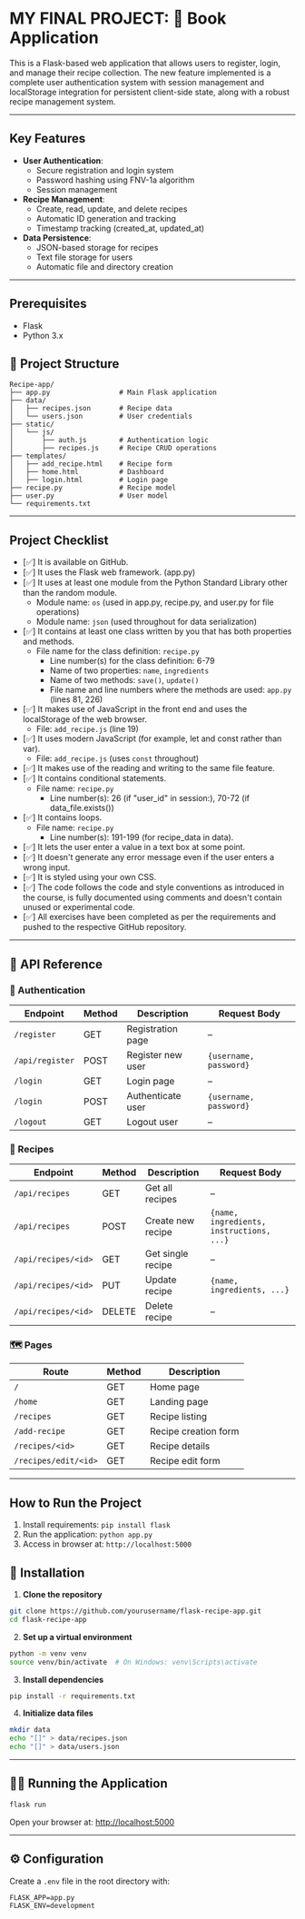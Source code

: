 # MY FINAL PROJECT: 🥘 Book Application

This is a Flask-based web application that allows users to register, login, and manage their recipe collection. The new feature implemented is a complete user authentication system with session management and localStorage integration for persistent client-side state, along with a robust recipe management system.

---
## Key Features

- **User Authentication**:
  - Secure registration and login system
  - Password hashing using FNV-1a algorithm
  - Session management
- **Recipe Management**:
  - Create, read, update, and delete recipes
  - Automatic ID generation and tracking
  - Timestamp tracking (created_at, updated_at)
- **Data Persistence**:
  - JSON-based storage for recipes
  - Text file storage for users
  - Automatic file and directory creation

---
## Prerequisites

- Flask
- Python 3.x

## 📁 Project Structure

```
Recipe-app/
├── app.py                 # Main Flask application
├── data/
│   ├── recipes.json       # Recipe data
│   └── users.json         # User credentials
├── static/
│   └── js/
│       ├── auth.js        # Authentication logic
│       ├── recipes.js     # Recipe CRUD operations
├── templates/
│   ├── add_recipe.html    # Recipe form
│   ├── home.html          # Dashboard
│   ├── login.html         # Login page
├── recipe.py              # Recipe model
├── user.py                # User model
└── requirements.txt
```

---

## Project Checklist

- [✅] It is available on GitHub.
- [✅] It uses the Flask web framework. (app.py)
- [✅] It uses at least one module from the Python Standard Library other than the random module.
  - Module name: `os` (used in app.py, recipe.py, and user.py for file operations)
  - Module name: `json` (used throughout for data serialization)
- [✅] It contains at least one class written by you that has both properties and methods.
  - File name for the class definition: `recipe.py`
    - Line number(s) for the class definition: 6-79
    - Name of two properties: `name`, `ingredients`
    - Name of two methods: `save()`, `update()`
    - File name and line numbers where the methods are used: `app.py` (lines 81, 226)
- [✅] It makes use of JavaScript in the front end and uses the localStorage of the web browser.
  - File: `add_recipe.js` (line 19)
- [✅] It uses modern JavaScript (for example, let and const rather than var).
  - File: `add_recipe.js` (uses `const` throughout)
- [✅] It makes use of the reading and writing to the same file feature.
- [✅] It contains conditional statements.
  - File name: `recipe.py`
    - Line number(s): 26 (if "user_id" in session:), 70-72 (if data_file.exists())
- [✅] It contains loops.
  - File name: `recipe.py`
    - Line number(s): 191-199 (for recipe_data in data).
- [✅] It lets the user enter a value in a text box at some point.
- [✅] It doesn't generate any error message even if the user enters a wrong input.
- [✅] It is styled using your own CSS.
- [✅] The code follows the code and style conventions as introduced in the course, is fully documented using comments and doesn't contain unused or experimental code.
- [✅] All exercises have been completed as per the requirements and pushed to the respective GitHub repository.

---

## 📡 API Reference

### 🔐 Authentication

| Endpoint       | Method | Description              | Request Body              |
|----------------|--------|--------------------------|---------------------------|
| `/register`    | GET    | Registration page         | –                         |
| `/api/register`| POST   | Register new user         | `{username, password}`    |
| `/login`       | GET    | Login page                | –                         |
| `/login`       | POST   | Authenticate user         | `{username, password}`    |
| `/logout`      | GET    | Logout user               | –                         |

### 📖 Recipes

| Endpoint               | Method | Description                 | Request Body                              |
|------------------------|--------|-----------------------------|-------------------------------------------|
| `/api/recipes`         | GET    | Get all recipes             | –                                         |
| `/api/recipes`         | POST   | Create new recipe           | `{name, ingredients, instructions, ...}`  |
| `/api/recipes/<id>`    | GET    | Get single recipe           | –                                         |
| `/api/recipes/<id>`    | PUT    | Update recipe               | `{name, ingredients, ...}`                |
| `/api/recipes/<id>`    | DELETE | Delete recipe               | –                                         |

### 🗺️ Pages

| Route               | Method | Description               |
|---------------------|--------|---------------------------|
| `/`                 | GET    | Home page                 |
| `/home`             | GET    | Landing page              |
| `/recipes`          | GET    | Recipe listing            |
| `/add-recipe`       | GET    | Recipe creation form      |
| `/recipes/<id>`     | GET    | Recipe details            |
| `/recipes/edit/<id>`| GET    | Recipe edit form          |

---

## How to Run the Project

1. Install requirements: `pip install flask`
2. Run the application: `python app.py`
3. Access in browser at: `http://localhost:5000`


## 🚀 Installation

1. **Clone the repository**  
```bash
git clone https://github.com/yourusername/flask-recipe-app.git  
cd flask-recipe-app
```

2. **Set up a virtual environment**  
```bash
python -m venv venv  
source venv/bin/activate  # On Windows: venv\Scripts\activate
```

3. **Install dependencies**  
```bash
pip install -r requirements.txt
```

4. **Initialize data files**  
```bash
mkdir data  
echo "[]" > data/recipes.json  
echo "[]" > data/users.json
```

---

## 🧑‍🍳 Running the Application

```bash
flask run
```

Open your browser at: [http://localhost:5000](http://localhost:5000)

---

## ⚙️ Configuration

Create a `.env` file in the root directory with:

```
FLASK_APP=app.py  
FLASK_ENV=development
```